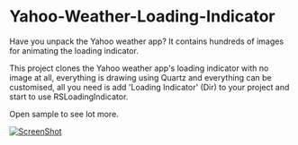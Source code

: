 Yahoo-Weather-Loading-Indicator
===============================
Have you unpack the Yahoo weather app? It contains hundreds of images for animating the loading indicator.

This project clones the Yahoo weather app's loading indicator with no image at all, everything is drawing using Quartz and everything can be customised, all you need is add 'Loading Indicator' (Dir) to your project and start to use RSLoadingIndicator.

Open sample to see lot more.

[![ScreenShot](https://raw.github.com/GabLeRoux/WebMole/master/ressources/WebMole_Youtube_Video.png)](http://v.youku.com/v_show/id_XNTc4MDQ5MzEy.html)

